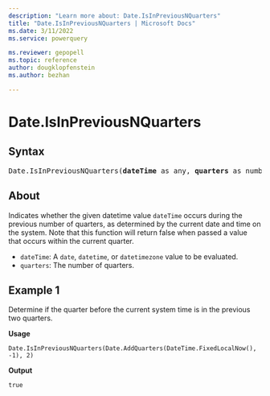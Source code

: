 ```yaml
---
description: "Learn more about: Date.IsInPreviousNQuarters"
title: "Date.IsInPreviousNQuarters | Microsoft Docs"
ms.date: 3/11/2022
ms.service: powerquery

ms.reviewer: gepopell
ms.topic: reference
author: dougklopfenstein
ms.author: bezhan

---
```

# Date.IsInPreviousNQuarters

## Syntax

<pre>
Date.IsInPreviousNQuarters(<b>dateTime</b> as any, <b>quarters</b> as number) as nullable logical
</pre>

## About

Indicates whether the given datetime value `dateTime` occurs during the previous number of quarters, as determined by the current date and time on the system. Note that this function will return false when passed a value that occurs within the current quarter.

* `dateTime`: A `date`, `datetime`, or `datetimezone` value to be evaluated.
* `quarters`: The number of quarters.

## Example 1

Determine if the quarter before the current system time is in the previous two quarters.

**Usage**

```powerquery-m
Date.IsInPreviousNQuarters(Date.AddQuarters(DateTime.FixedLocalNow(), -1), 2)
```

**Output**

`true`
